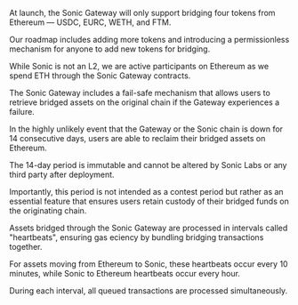 At launch, the Sonic Gateway will only support bridging four tokens from Ethereum — USDC, EURC, WETH, and FTM.

Our roadmap includes adding more tokens and introducing a permissionless mechanism for anyone to add new tokens for bridging.

While Sonic is not an L2, we are active participants on Ethereum as we spend ETH through the Sonic Gateway contracts.

The Sonic Gateway includes a fail-safe mechanism that allows users to retrieve bridged assets on the original chain if the Gateway experiences a failure.

In the highly unlikely event that the Gateway or the Sonic chain is down for 14 consecutive days, users are able to reclaim their bridged assets on Ethereum.

The 14-day period is immutable and cannot be altered by Sonic Labs or any third party after deployment.

Importantly, this period is not intended as a contest period but rather as an essential feature that ensures users retain custody of their bridged funds on the originating chain.

Assets bridged through the Sonic Gateway are processed in intervals called "heartbeats", ensuring gas e ciency by bundling bridging transactions together.

For assets moving from Ethereum to Sonic, these heartbeats occur every 10 minutes, while Sonic to Ethereum heartbeats occur every hour.

During each interval, all queued transactions are processed simultaneously.